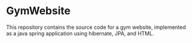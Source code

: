 # GymWebsite
 This repository contains the source code for a gym website, implemented as a java spring application using hibernate, JPA, and HTML.
